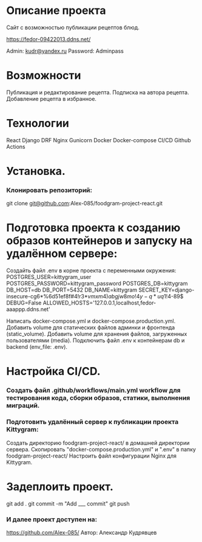 # Описание проекта
Сайт с возможностью публикации рецептов блюд.

https://fedor-09422013.ddns.net/

Admin: kudr@yandex.ru
Password: Adminpass

# Возможности
Публикация и редактирование рецепта.
Подписка на автора рецепта.
Добавление рецепта в избранное.

# Технологии
React
Django
DRF
Nginx
Gunicorn
Docker
Docker-compose
CI/CD
Github Actions

# Установка.
### Клонировать репозиторий:
git clone git@github.com:Alex-085/foodgram-project-react.git

# Подготовка проекта к созданию образов контейнеров и запуску на удалённом сервере:
Создайть файл .env в корне проекта с переменными окружения:
POSTGRES_USER=kittygram_user
POSTGRES_PASSWORD=kittygram_password
POSTGRES_DB=kittygram
DB_HOST=db
DB_PORT=5432
DB_NAME=kittygram
SECRET_KEY=django-insecure-cg6*%6d51ef8f#4!r3*$vmxm4)abgjw8mo!4y-q*uq1!4$-89$
DEBUG=False
ALLOWED_HOSTS='127.0.0.1,localhost,fedor-aaappp.ddns.net'

Написать docker-compose.yml и docker-compose.production.yml.
Добавить volume для статических файлов админки и фронтенда (static_volume).
Добавить volume для хранения файлов, загруженных пользователями (media).
Подключить файл .env к контейнерам db и backend (env_file: .env).

# Настройка CI/CD.
### Создать файл .github/workflows/main.yml workflow для тестирования кода, сборки образов, статики, выполнения миграций.

### Подготовить удалённый сервер к публикации проекта Kittygram:
Создать директорию foodgram-project-react/ в домашней директории сервера.
Скопировать "docker-compose.production.yml" и ".env" в папку foodgram-project-react/
Настроить файл конфигурации Nginx для Kittygram.

# Задеплоить проект.
git add .
git commit -m "Add ___ commit"
git push

### И далее проект доступен на:
https://github.com/Alex-085/
Автор: Александр Кудрявцев
